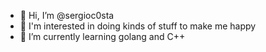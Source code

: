 - 👋 Hi, I’m @sergioc0sta
- 👀 I'm interested in doing kinds of stuff to make me happy
- 🌱 I’m currently learning golang and C++

<!---
sergioc0sta/sergioc0sta is a ✨ special ✨ repository because its `README.md` (this file) appears on your GitHub profile.
You can click the Preview link to take a look at your changes.
--->
